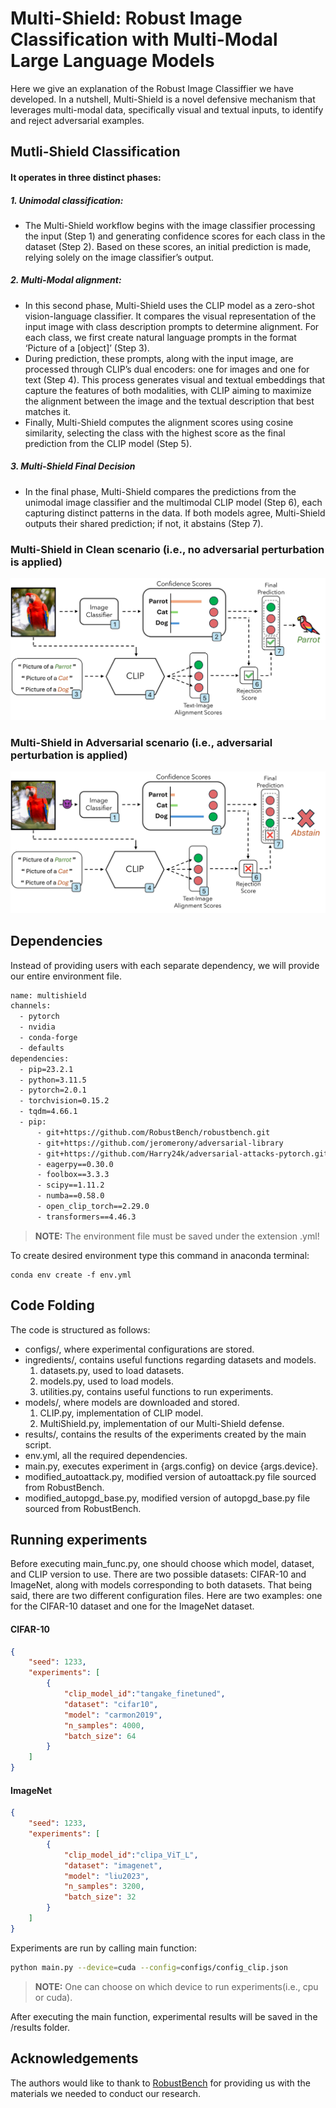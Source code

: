 # Multi-Shield: Robust Image Classification with Multi-Modal Large Language Models


Here we give an explanation of the Robust Image Classiffier we have developed. In a nutshell, Multi-Shield is a novel defensive mechanism that leverages multi-modal data, specifically visual and textual inputs, to identify and reject adversarial examples.


## Mutli-Shield Classification
####  It operates in three distinct phases:

##### 1. Unimodal classification:
- The Multi-Shield workflow begins with the image classifier processing the input (Step 1) and generating confidence scores for each class in the dataset (Step 2). Based on these scores, an initial prediction is made, relying solely on the image classifier’s output.
##### 2. Multi-Modal alignment:
- In this second phase, Multi-Shield uses the CLIP model as a zero-shot vision-language classifier. It compares the visual representation of the input image with class description prompts to determine alignment. For each class, we first create natural language prompts in the format ‘Picture of a [object]’ (Step 3).
- During prediction, these prompts, along with the input image, are processed through CLIP’s dual encoders: one for images and one for text (Step 4). This process generates visual and textual embeddings that capture the features of both modalities, with CLIP aiming to maximize the alignment between the image and the textual description that best matches it.
- Finally, Multi-Shield computes the alignment scores using cosine similarity, selecting the class with the highest score as the final prediction from the CLIP model (Step 5).
##### 3. Multi-Shield Final Decision
- In the final phase, Multi-Shield compares the predictions from the unimodal image classifier and the multimodal CLIP model (Step 6), each capturing distinct patterns in the data. If both models agree, Multi-Shield outputs their shared prediction; if not, it abstains (Step 7).
### Multi-Shield in Clean scenario (i.e., no adversarial perturbation is applied)
![Image1](MS_clean_scenario.jpg)
### Multi-Shield in Adversarial scenario (i.e., adversarial perturbation is applied)
![Image2](MS_adversarial_scenario.jpg)
## Dependencies
Instead of providing users with each separate dependency, we will provide our entire environment file.

```sh
name: multishield
channels:
  - pytorch
  - nvidia
  - conda-forge
  - defaults
dependencies:
  - pip=23.2.1
  - python=3.11.5
  - pytorch=2.0.1
  - torchvision=0.15.2
  - tqdm=4.66.1
  - pip:
      - git+https://github.com/RobustBench/robustbench.git
      - git+https://github.com/jeromerony/adversarial-library
      - git+https://github.com/Harry24k/adversarial-attacks-pytorch.git
      - eagerpy==0.30.0
      - foolbox==3.3.3
      - scipy==1.11.2
      - numba==0.58.0
      - open_clip_torch==2.29.0
      - transformers==4.46.3
```
> **NOTE:** The environment file must be saved under the extension .yml!

To create desired environment type this command in anaconda terminal:
```shell
conda env create -f env.yml
```

## Code Folding
The code is structured as follows:

- configs/, where experimental configurations are stored.
- ingredients/, contains useful functions regarding datasets and models.
     1. datasets.py, used to load datasets.
     2. models.py, used to load models. 
     3. utilities.py, contains useful functions to run experiments.
- models/, where models are downloaded and stored.
     1. CLIP.py, implementation of CLIP model.
     2. MultiShield.py, implementation of our Multi-Shield defense.
- results/, contains the results of the experiments created by the main script.
- env.yml, all the required dependencies. 
- main.py, executes experiment in {args.config} on device {args.device}.
- modified_autoattack.py, modified version of autoattack.py file sourced from RobustBench.
- modified_autopgd_base.py, modified version of autopgd_base.py file sourced from RobustBench.


## Running experiments
Before executing main_func.py, one should choose which model, dataset, and CLIP version to use. There are two possible datasets: CIFAR-10 and ImageNet, along with models corresponding to both datasets. That being said, there are two different configuration files. Here are two examples: one for the CIFAR-10 dataset and one for the ImageNet dataset.

#### CIFAR-10
```json
{
    "seed": 1233,
    "experiments": [
        {
            "clip_model_id":"tangake_finetuned",
            "dataset": "cifar10",
            "model": "carmon2019",
            "n_samples": 4000,
            "batch_size": 64
        }
    ]
}
```

#### ImageNet
```json
{
    "seed": 1233,
    "experiments": [
        {
            "clip_model_id":"clipa_ViT_L",
            "dataset": "imagenet",
            "model": "liu2023",
            "n_samples": 3200,
            "batch_size": 32
        }
    ]
}
```

Experiments are run by calling main function:
```sh
python main.py --device=cuda --config=configs/config_clip.json
```
> **NOTE:** One can choose on which device to run experiments(i.e., cpu or cuda).

After executing the main function, experimental results will be saved in the /results folder.

## Acknowledgements
The authors would like to thank to [RobustBench](https://github.com/RobustBench/robustbench) for providing us with the materials we needed to conduct our research.
